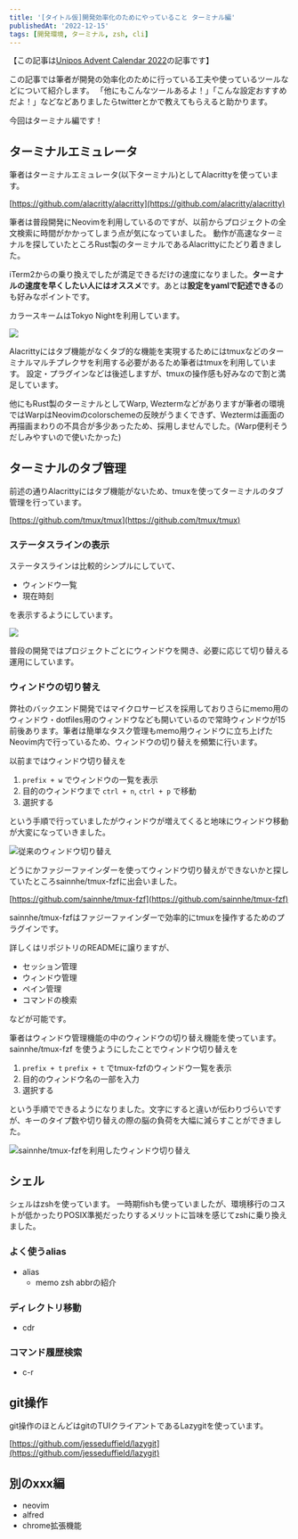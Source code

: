```yaml
---
title: '[タイトル仮]開発効率化のためにやっていること ターミナル編'
publishedAt: '2022-12-15'
tags: [開発環境, ターミナル, zsh, cli]
---
```


【この記事は[Unipos Advent Calendar 2022](https://qiita.com/advent-calendar/2022/unipos)の記事です】

この記事では筆者が開発の効率化のために行っている工夫や使っているツールなどについて紹介します。
「他にもこんなツールあるよ！」「こんな設定おすすめだよ！」などなどありましたらtwitterとかで教えてもらえると助かります。

今回はターミナル編です！

## ターミナルエミュレータ
筆者はターミナルエミュレータ(以下ターミナル)としてAlacrittyを使っています。

[https://github.com/alacritty/alacritty](https://github.com/alacritty/alacritty)

筆者は普段開発にNeovimを利用しているのですが、以前からプロジェクトの全文検索に時間がかかってしまう点が気になっていました。
動作が高速なターミナルを探していたところRust製のターミナルであるAlacrittyにたどり着きました。

iTerm2からの乗り換えでしたが満足できるだけの速度になりました。**ターミナルの速度を早くしたい人にはオススメ**です。あとは**設定をyamlで記述できる**のも好みなポイントです。

カラースキームはTokyo Nightを利用しています。

<img src="https://user-images.githubusercontent.com/49891479/205432298-5d608837-8ced-4195-83d0-bc61149b7a02.png">

Alacrittyにはタブ機能がなくタブ的な機能を実現するためにはtmuxなどのターミナルマルチプレクサを利用する必要があるため筆者はtmuxを利用しています。
設定・プラグインなどは後述しますが、tmuxの操作感も好みなので割と満足しています。

他にもRust製のターミナルとしてWarp, Weztermなどがありますが筆者の環境ではWarpはNeovimのcolorschemeの反映がうまくできず、Weztermは画面の再描画まわりの不具合が多少あったため、採用しませんでした。(Warp便利そうだしみやすいので使いたかった)

## ターミナルのタブ管理
前述の通りAlacrittyにはタブ機能がないため、tmuxを使ってターミナルのタブ管理を行っています。

[https://github.com/tmux/tmux](https://github.com/tmux/tmux)

### ステータスラインの表示
ステータスラインは比較的シンプルにしていて、
- ウィンドウ一覧
- 現在時刻

を表示するようにしています。

<img src="https://user-images.githubusercontent.com/49891479/205433394-8a07f989-5aef-4644-bd3a-63110f9d76ef.png">

普段の開発ではプロジェクトごとにウィンドウを開き、必要に応じて切り替える運用にしています。

### ウィンドウの切り替え
弊社のバックエンド開発ではマイクロサービスを採用しておりさらにmemo用のウィンドウ・dotfiles用のウィンドウなども開いているので常時ウィンドウが15前後あります。筆者は簡単なタスク管理もmemo用ウィンドウに立ち上げたNeovim内で行っているため、ウィンドウの切り替えを頻繁に行います。

以前まではウィンドウ切り替えを
1. `prefix + w` でウィンドウの一覧を表示
1. 目的のウィンドウまで `ctrl + n`, `ctrl + p` で移動
1. 選択する

という手順で行っていましたがウィンドウが増えてくると地味にウィンドウ移動が大変になっていきました。

![従来のウィンドウ切り替え](https://user-images.githubusercontent.com/49891479/205475645-a6aa205d-2733-4764-9387-4988364b86ed.gif)

どうにかファジーファインダーを使ってウィンドウ切り替えができないかと探していたところsainnhe/tmux-fzfに出会いました。

[https://github.com/sainnhe/tmux-fzf](https://github.com/sainnhe/tmux-fzf)

sainnhe/tmux-fzfはファジーファインダーで効率的にtmuxを操作するためのプラグインです。

詳しくはリポジトリのREADMEに譲りますが、
- セッション管理
- ウィンドウ管理
- ペイン管理
- コマンドの検索

などが可能です。

筆者はウィンドウ管理機能の中のウィンドウの切り替え機能を使っています。
sainnhe/tmux-fzf を使うようにしたことでウィンドウ切り替えを
1. `prefix + t` `prefix + t`  でtmux-fzfのウィンドウ一覧を表示
1. 目的のウィンドウ名の一部を入力
1. 選択する

という手順でできるようになりました。文字にすると違いが伝わりづらいですが、キーのタイプ数や切り替えの際の脳の負荷を大幅に減らすことができました。

![sainnhe/tmux-fzfを利用したウィンドウ切り替え](https://user-images.githubusercontent.com/49891479/205475738-0d213f29-c217-4f90-97b9-8ce082b88a9a.gif)

<!-- 設定まで書くか迷い -->

<!-- ### セッション自動復旧 -->
<!-- これ優先順位低いのでもしかしたら書くかもという感じ -->

## シェル
シェルはzshを使っています。 一時期fishも使っていましたが、環境移行のコストが低かったりPOSIX準拠だったりするメリットに旨味を感じてzshに乗り換えました。

### よく使うalias
- alias
  - memo zsh
abbrの紹介

### ディレクトリ移動
- cdr

### コマンド履歴検索
- c-r

## git操作
git操作のほとんどはgitのTUIクライアントであるLazygitを使っています。

[https://github.com/jesseduffield/lazygit](https://github.com/jesseduffield/lazygit)

## 別のxxx編
- neovim
- alfred
- chrome拡張機能
